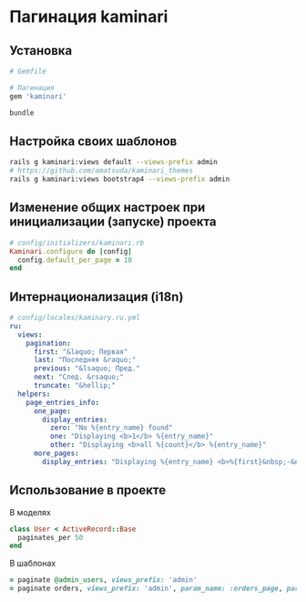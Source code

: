 # Пагинация kaminari

## Установка

```rb
# Gemfile

# Пагинация
gem 'kaminari'
```

```sh
bundle
```


## Настройка своих шаблонов

```sh
rails g kaminari:views default --views-prefix admin
# https://github.com/amatsuda/kaminari_themes
rails g kaminari:views bootstrap4 --views-prefix admin
```


## Изменение общих настроек при инициализации (запуске) проекта

```rb
# config/initializers/kaminari.rb
Kaminari.configure do |config|
  config.default_per_page = 10
end
```


## Интернационализация (i18n)

```yml
# config/locales/kaminary.ru.yml
ru:
  views:
    pagination:
      first: "&laquo; Первая"
      last: "Последняя &raquo;"
      previous: "&lsaquo; Пред."
      next: "След. &rsaquo;"
      truncate: "&hellip;"
  helpers:
    page_entries_info:
      one_page:
        display_entries:
          zero: "No %{entry_name} found"
          one: "Displaying <b>1</b> %{entry_name}"
          other: "Displaying <b>all %{count}</b> %{entry_name}"
      more_pages:
        display_entries: "Displaying %{entry_name} <b>%{first}&nbsp;-&nbsp;%{last}</b> of <b>%{total}</b> in total"

```


## Использование в проекте

В моделях

```rb
class User < ActiveRecord::Base
  paginates_per 50
end
```

В шаблонах

```rb
= paginate @admin_users, views_prefix: 'admin'
= paginate orders, views_prefix: 'admin', param_name: :orders_page, params: {anchor: 'tab-1'}, pagination_class: 'mb-0'
```
